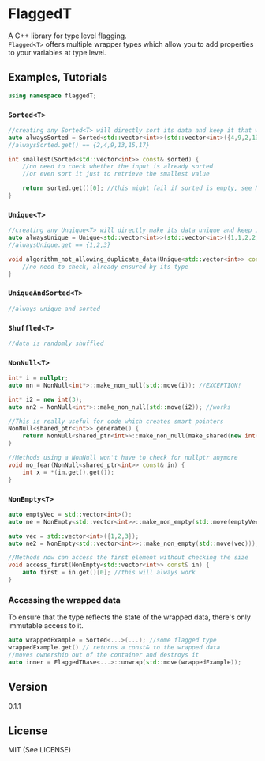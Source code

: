 FlaggedT
==========
A C++ library for type level flagging.  
`Flagged<T>` offers multiple wrapper types which allow you to add properties to your variables at type level.    


Examples, Tutorials
---------------------
```cpp
using namespace flaggedT;
```

### `Sorted<T>`

```cpp
//creating any Sorted<T> will directly sort its data and keep it that way
auto alwaysSorted = Sorted<std::vector<int>>(std::vector<int>({4,9,2,13,15,17}));
//alwaysSorted.get() == {2,4,9,13,15,17}

int smallest(Sorted<std::vector<int>> const& sorted) {
    //no need to check whether the input is already sorted
    //or even sort it just to retrieve the smallest value

    return sorted.get()[0]; //this might fail if sorted is empty, see NonEmpty
}
```

### `Unique<T>`

```cpp
//creating any Unqique<T> will directly make its data unique and keep it that way
auto alwaysUnique = Unique<std::vector<int>>(std::vector<int>({1,1,2,2,3,3}));
//alwaysUnique.get == {1,2,3}

void algorithm_not_allowing_duplicate_data(Unique<std::vector<int>> const& unique) {
    //no need to check, already ensured by its type
}
```

### `UniqueAndSorted<T>`

```cpp
//always unique and sorted
```

### `Shuffled<T>`

```cpp
//data is randomly shuffled
```

### `NonNull<T>`

```cpp
int* i = nullptr;
auto nn = NonNull<int*>::make_non_null(std::move(i)); //EXCEPTION!

int* i2 = new int(3);
auto nn2 = NonNull<int*>::make_non_null(std::move(i2)); //works

//This is really useful for code which creates smart pointers
NonNull<shared_ptr<int>> generate() {
    return NonNull<shared_ptr<int>>::make_non_null(make_shared(new int(3)));
}

//Methods using a NonNull won't have to check for nullptr anymore
void no_fear(NonNull<shared_ptr<int>> const& in) {
    int x = *(in.get().get());
}

```

### `NonEmpty<T>`
```cpp
auto emptyVec = std::vector<int>();
auto ne = NonEmpty<std::vector<int>>::make_non_empty(std::move(emptyVec))); //EXCEPTION

auto vec = std::vector<int>({1,2,3});
auto ne2 = NonEmpty<std::vector<int>>::make_non_empty(std::move(vec))); //works just fine

//Methods now can access the first element without checking the size
void access_first(NonEmpty<std::vector<int>> const& in) {
    auto first = in.get()[0]; //this will always work
}

```

### Accessing the wrapped data

To ensure that the type reflects the state of the wrapped data, there's only immutable access to it.  
```cpp
auto wrappedExample = Sorted<...>(...); //some flagged type
wrappedExample.get() // returns a const& to the wrapped data
//moves ownership out of the container and destroys it
auto inner = FlaggedTBase<...>::unwrap(std::move(wrappedExample));
```

Version
-------
0.1.1

License
------
MIT (See LICENSE)
